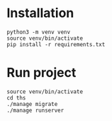Installation
============

```
python3 -m venv venv
source venv/bin/activate
pip install -r requirements.txt
```

Run project
===========

```
source venv/bin/activate
cd ths
./manage migrate
./manage runserver

````
